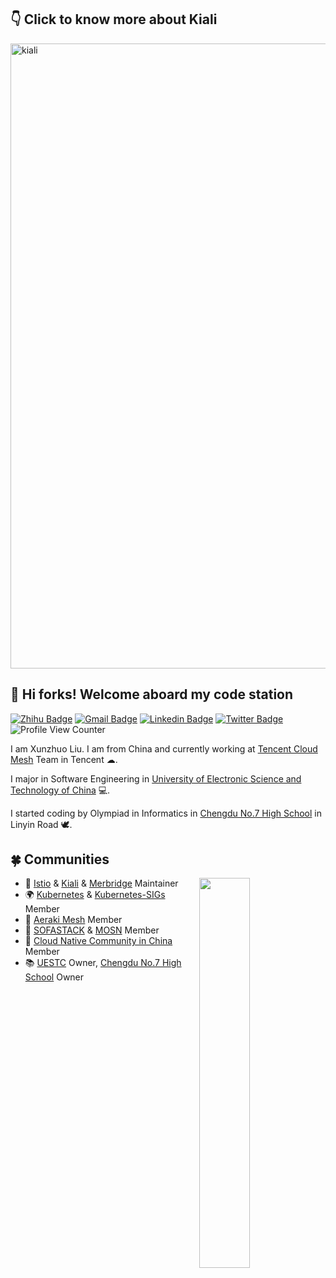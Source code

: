 ## 👇 Click to know more about Kiali

[<img width="1000" alt="kiali" src="https://user-images.githubusercontent.com/48784001/165825288-4ab0c4d5-4c98-476c-8dc5-e434709e3c3a.png">](https://kiali.io)

<h2> 💌 Hi forks! Welcome aboard my code station </h2> 

[![Zhihu Badge](https://img.shields.io/badge/-@XunzhuoTalk-1ca0f1?style=flat-square&labelColor=1ca0f1&logo=Zhihu&logoColor=white&link=https://zhihu.com/people/liuxunzhuo/)](https://zhihu.com/people/liuxunzhuo/)
[![Gmail Badge](https://img.shields.io/badge/-Gmail-c14438?style=flat-square&logo=Gmail&logoColor=white&link=mailto:mixdeers@gmail.com)](mailto:mixdeers@gmail.com) [![Linkedin Badge](https://img.shields.io/badge/-liuxunzhuo-blue?style=flat-square&logo=Linkedin&logoColor=white&link=https://www.linkedin.com/in/bitliu/)](https://www.linkedin.com/in/bitliu/) [![Twitter Badge](https://img.shields.io/badge/-liuxunzhuo-1ca0f1?style=flat-square&labelColor=1ca0f1&logo=twitter&logoColor=white&link=https://twitter.com/liuxunzhuo)](https://twitter.com/liuxunzhuo) ![Profile View Counter](https://komarev.com/ghpvc/?username=Xunzhuo)

I am Xunzhuo Liu. I am from China and currently working at [Tencent Cloud Mesh](https://cloud.tencent.com/product/tcm) Team in Tencent ☁. 

I major in Software Engineering in [University of Electronic Science and Technology of China](https://en.uestc.edu.cn/) 💻. 

I started coding by Olympiad in Informatics in [Chengdu No.7 High School](http://www.cdqz.net/) in Linyin Road 🕊.

## 🍀 Communities 
<img align="right" width=40% src="https://github-readme-stats.vercel.app/api?username=xunzhuo">

* 🚀 [Istio](https://github.com/istio/istio) & [Kiali](https://github.com/kiali/kiali) & [Merbridge](https://github.com/merbridge/merbridge) Maintainer
* 🌍 [Kubernetes](https://github.com/kubernetes) & [Kubernetes-SIGs](https://github.com/kubernetes-sigs) Member
* 🌳 [Aeraki Mesh](https://github.com/aeraki-mesh) Member
* 🌙 [SOFASTACK](https://github.com/sofastack) & [MOSN](https://github.com/mosn) Member
* 🤝 [Cloud Native Community in China](https://github.com/cloudnativeto) Member 
* 📚 [UESTC](https://github.com/uestcer) Owner, [Chengdu No.7 High School](https://github.com/no7er) Owner 
